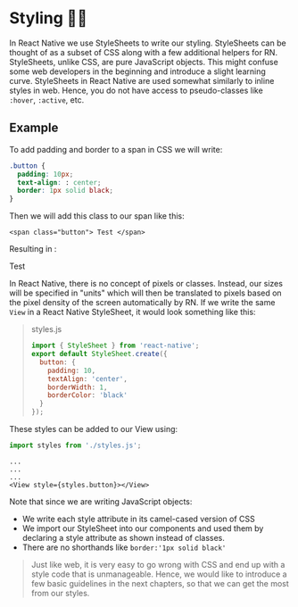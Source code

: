 # Styling 💅🏻

In React Native we use StyleSheets to write our styling. StyleSheets can be thought of as a subset of CSS along with a few additional helpers for RN. StyleSheets, unlike CSS, are pure JavaScript objects. This might confuse some web developers in the beginning and introduce a slight learning curve. StyleSheets in React Native are used somewhat similarly to inline styles in web. Hence, you do not have access to pseudo-classes like `:hover`, `:active`, etc.

## Example

To add padding and border to a span in CSS we will write:

```css
.button {
  padding: 10px;
  text-align: : center;
  border: 1px solid black;
}
```

Then we will add this class to our span like this:

```markup
<span class="button"> Test </span>
```

Resulting in :

 Test

In React Native, there is no concept of pixels or classes. Instead, our sizes will be specified in "units" which will then be translated to pixels based on the pixel density of the screen automatically by RN. If we write the same `View` in a React Native StyleSheet, it would look something like this:

> styles.js
>
> ```javascript
> import { StyleSheet } from 'react-native';
> export default StyleSheet.create({
>   button: {
>     padding: 10,
>     textAlign: 'center',
>     borderWidth: 1,
>     borderColor: 'black'
>   }
> });
> ```

These styles can be added to our View using:

```javascript
import styles from './styles.js';
```

```markup
...
...
...
<View style={styles.button}></View>
```

Note that since we are writing JavaScript objects:

* We write each style attribute in its camel-cased version of CSS
* We import our StyleSheet into our components and used them by declaring a style attribute as shown instead of classes.
* There are no shorthands like `border:'1px solid black'`

> Just like web, it is very easy to go wrong with CSS and end up with a style code that is unmanageable. Hence, we would like to introduce a few basic guidelines in the next chapters, so that we can get the most from our styles.

